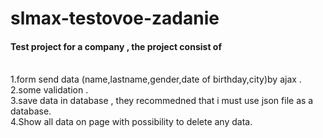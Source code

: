 # slmax-testovoe-zadanie
<h4>Test project for a company , the project consist of</h4> <br>
1.form send data (name,lastname,gender,date of birthday,city)by ajax .<br>
2.some validation .<br>
3.save data in database , they recommedned that i must use json file as a database.<br>
4.Show all data on page with possibility to delete any data.<br>


